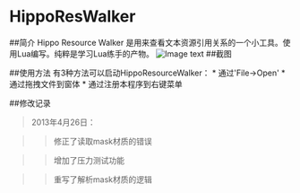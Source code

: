 HippoResWalker
==============

##简介
	Hippo Resource Walker 是用来查看文本资源引用关系的一个小工具。使用Lua编写。纯粹是学习Lua练手的产物。
	![Image text](https://github.com/sssa2000/HippoResWalker/scrrenshot/hippo.png)
##截图


##使用方法
	有3种方法可以启动HippoResourceWalker：
	* 通过'File->Open'
	* 通过拖拽文件到窗体
	* 通过注册本程序到右键菜单

##修改记录

> 2013年4月26日：

>> 	修正了读取mask材质的错误

>> 	增加了压力测试功能

>> 	重写了解析mask材质的逻辑
> 